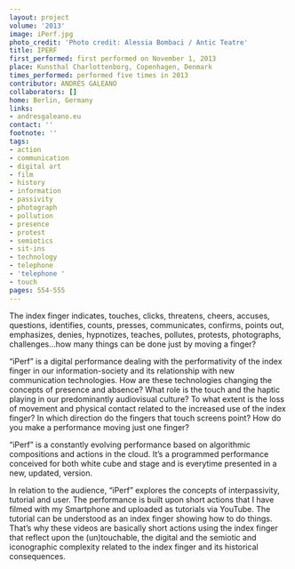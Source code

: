 ```yaml
---
layout: project
volume: '2013'
image: iPerf.jpg
photo_credit: 'Photo credit: Alessia Bombaci / Antic Teatre'
title: IPERF
first_performed: first performed on November 1, 2013
place: Kunsthal Charlottenborg, Copenhagen, Denmark
times_performed: performed five times in 2013
contributor: ANDRÉS GALEANO
collaborators: []
home: Berlin, Germany
links:
- andresgaleano.eu
contact: ''
footnote: ''
tags:
- action
- communication
- digital art
- film
- history
- information
- passivity
- photograph
- pollution
- presence
- protest
- semiotics
- sit-ins
- technology
- telephone
- 'telephone '
- touch
pages: 554-555
---
```


The index finger indicates, touches, clicks, threatens, cheers, accuses, questions, identifies, counts, presses, communicates, confirms, points out, emphasizes, denies, hypnotizes, teaches, pollutes, protests, photographs, challenges…how many things can be done just by moving a finger?

“iPerf” is a digital performance dealing with the performativity of the index finger in our information-society and its relationship with new communication technologies. How are these technologies changing the concepts of presence and absence? What role is the touch and the haptic playing in our predominantly audiovisual culture? To what extent is the loss of movement and physical contact related to the increased use of the index finger? In which direction do the fingers that touch screens point? How do you make a performance moving just one finger?

“iPerf” is a constantly evolving performance based on algorithmic compositions and actions in the cloud. It’s a programmed performance conceived for both white cube and stage and is everytime presented in a new, updated, version.

In relation to the audience, “iPerf” explores the concepts of interpassivity, tutorial and user. The performance is built upon short actions that I have filmed with my Smartphone and uploaded as tutorials via YouTube. The tutorial can be understood as an index finger showing how to do things. That’s why these videos are basically short actions using the index finger that reflect upon the (un)touchable, the digital and the semiotic and iconographic complexity related to the index finger and its historical consequences.
